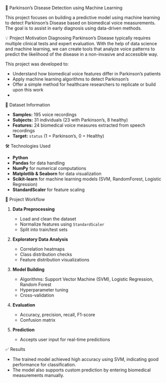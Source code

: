 🧠 Parkinson’s Disease Detection using Machine Learning

This project focuses on building a predictive model using machine learning to detect Parkinson’s Disease based on biomedical voice measurements. The goal is to assist in early diagnosis using data-driven methods.

💡 Project Motivation
Diagnosing Parkinson’s Disease typically requires multiple clinical tests and expert evaluation. With the help of data science and machine learning, we can create tools that analyze voice patterns to predict the likelihood of the disease in a non-invasive and accessible way.

This project was developed to:
- Understand how biomedical voice features differ in Parkinson’s patients
- Apply machine learning algorithms to detect Parkinson’s
- Offer a simple method for healthcare researchers to replicate or build upon this work
- 
📂 Dataset Information
- **Samples:** 195 voice recordings
- **Subjects:** 31 individuals (23 with Parkinson’s, 8 healthy)
- **Features:** 24 biomedical voice measures extracted from speech recordings
- **Target:** `status` (1 = Parkinson’s, 0 = Healthy)

🛠️ Technologies Used

- **Python**
- **Pandas** for data handling
- **NumPy** for numerical computations
- **Matplotlib & Seaborn** for data visualization
- **Scikit-learn** for machine learning models (SVM, RandomForest, Logistic Regression)
- **StandardScaler** for feature scaling

🔁 Project Workflow

1. **Data Preprocessing**
   - Load and clean the dataset
   - Normalize features using `StandardScaler`
   - Split into train/test sets

2. **Exploratory Data Analysis**
   - Correlation heatmaps
   - Class distribution checks
   - Feature distribution visualizations

3. **Model Building**
   - Algorithms: Support Vector Machine (SVM), Logistic Regression, Random Forest
   - Hyperparameter tuning
   - Cross-validation

4. **Evaluation**
   - Accuracy, precision, recall, F1-score
   - Confusion matrix

5. **Prediction**
   - Accepts user input for real-time predictions

✅ Results
- The trained model achieved high accuracy using SVM, indicating good performance for classification.
- The model also supports custom prediction by entering biomedical measurements manually.
